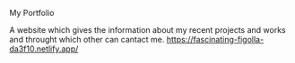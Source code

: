 My Portfolio

A website which gives the information about my recent projects and works and throught which other can cantact me.
https://fascinating-figolla-da3f10.netlify.app/

